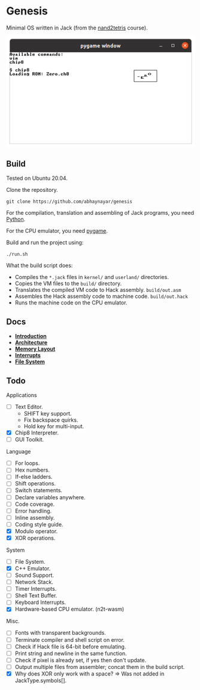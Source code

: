 # Genesis

Minimal OS written in Jack (from the [nand2tetris](https://nand2tetris.org) course).

![](images/ch8-demo.png	)

## Build

Tested on Ubuntu 20.04.

Clone the repository.

```
git clone https://github.com/abhaynayar/genesis
```

For the compilation, translation and assembling of Jack programs, you need
[Python](https://www.python.org/downloads/).

For the CPU emulator, you need
[pygame](https://www.pygame.org/).

Build and run the project using:

```
./run.sh
```

What the build script does:
- Compiles the `*.jack` files in `kernel/` and `userland/` directories.
- Copies the VM files to the `build/` directory.
- Translates the compiled VM code to Hack assembly. `build/out.asm`
- Assembles the Hack assembly code to machine code. `build/out.hack`
- Runs the machine code on the CPU emulator.

## Docs

* **[Introduction](docs/introduction.md)**
* **[Architecture](docs/architecture.md)**
* **[Memory Layout](docs/memory-layout.md)**
* **[Interrupts](docs/interrupts.md)**
* **[File System](docs/file-system.md)**

## Todo

Applications

- [ ] Text Editor.
	- SHIFT key support.
	- Fix backspace quirks.
	- Hold key for multi-input.
- [x] Chip8 Interpreter.
- [ ] GUI Toolkit.

Language

- [ ] For loops.
- [ ] Hex numbers.
- [ ] If-else ladders.
- [ ] Shift operations.
- [ ] Switch statements.
- [ ] Declare variables anywhere.
- [ ] Code coverage.
- [ ] Error handling.
- [ ] Inline assembly.
- [ ] Coding style guide.
- [x] Modulo operator.
- [x] XOR operations.

System

- [ ] File System.
- [x] C++ Emulator.
- [ ] Sound Support.
- [ ] Network Stack.
- [ ] Timer Interrupts.
- [ ] Shell Text Buffer.
- [ ] Keyboard Interrupts.
- [x] Hardware-based CPU emulator. (n2t-wasm)

Misc.

- [ ] Fonts with transparent backgrounds.
- [ ] Terminate compiler and shell script on error.
- [ ] Check if Hack file is 64-bit before emulating.
- [ ] Print string and newline in the same function.
- [ ] Check if pixel is already set, if yes then don't update.
- [ ] Output multiple files from assembler; concat them in the build script.
- [x] Why does XOR only work with a space? => Was not added in JackType.symbols[].